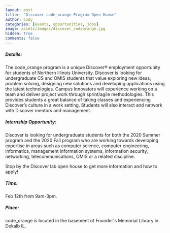 ```yaml
---
layout: post
title:  "Discover code_orange Program Open House"
author: Cody
categories: [events, opportunities, jobs]
image: assets/images/discover_codeorange.jpg
hidden: true
comments: false
---
```

##### Details:
The code_orange program is a unique Discover® employment opportunity for students of Northern Illinois University. Discover is looking for undergraduate CS and OMIS students that value exploring new ideas, problem solving, designing new solutions and developing applications using the latest technologies. Campus Innovators will experience working on a team and deliver project work through sprint/agile methodologies. This provides students a great balance of taking classes and experiencing Discover’s culture in a work setting. Students will also interact and network with Discover mentors and management.

##### Internship Opportunity:
Discover is looking for undergraduate students for both the 2020 Summer program and the 2020 Fall program who are working towards developing expertise in areas such as computer science, computer engineering, informatics, management information systems, information security, networking, telecommunications, OMIS or a related discipline.

Stop by the Discover lab open house to get more information and how to apply!

##### Time: 
Feb 12th from 9am-3pm.
##### Place: 
code_orange is located in the basement of Founder's Memorial Library in Dekalb IL.
